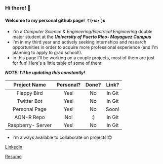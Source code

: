 ### Hi there! 👋
#### Welcome to my personal github page! ヾ(•ω•\`)o
- I'm a _Computer Science & Engineering/Electrical Engineering_ double major student at the _**University of Puerto Rico- Mayaguez Campus**_
- I'm in my third year and actively seeking internships and research opportunities in order to acquire more professional experience (and I'm planning to apply to grad school!).
- In this page I'll be working on a couple projects, most of them are just for fun! Here's a little table of some of them:

***NOTE: I'll be updating this constantly!***

| Project Name        | Personal? | Done? | Link?  |
|:-------------------:|:---------:|:-----:|:------:|
| Flappy Bird         |    Yes!   |   No  | In Git |
| Twitter Bot         |    Yes!   |   No  | In Git |
| Personal Page       |    Yes!   |   No  | Soon!  |
| AON-R Repo          |    No!    |   :)  | In Git |
| Raspberry- Server   |    Yes!   |   No  | In Git |


- I'm always available to collaborate on projects!😊

[Linkedin](https://www.linkedin.com/in/albertocruz6/)

[Resume](https://drive.google.com/file/d/1PYhlKEcvgrnm1MkFdWQLqMk1G7Imrsc_/view?usp=sharing)

<!--
**albertocruz6/albertocruz6** is a ✨ _special_ ✨ repository because its `README.md` (this file) appears on your GitHub profile.

Here are some ideas to get you started:

- 🔭 I’m currently working on ...
- 🌱 I’m currently learning ...
- 👯 I’m looking to collaborate on ...
- 🤔 I’m looking for help with ...
- 💬 Ask me about ...
- 📫 How to reach me: ...
- 😄 Pronouns: ...
- ⚡ Fun fact: ...
-->
